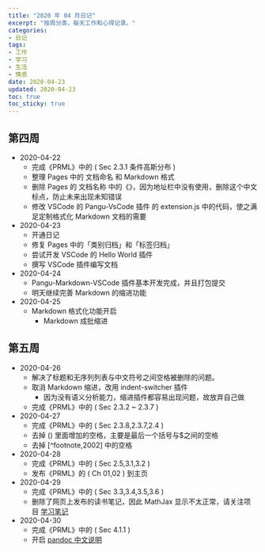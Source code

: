 ```yaml
---
title: "2020 年 04 月日记"
excerpt: "按周分类，每天工作和心得记录。"
categories:
- 日记
tags:
- 工作
- 学习
- 生活
- 情感
date: 2020-04-23
updated: 2020-04-23
toc: true
toc_sticky: true
---
```



## 第四周

- 2020-04-22
  - 完成《PRML》中的 ( Sec 2.3.1 条件高斯分布 )
  - 整理 Pages 中的 文档命名 和 Markdown 格式
  - 删除 Pages 的 文档名称 中的《》，因为地址栏中没有使用，删除这个中文标点，防止未来出现未知错误
  - 修改 VSCode 的 Pangu-VsCode 插件 的 extension.js 中的代码，使之满足定制格式化 Markdown 文档的需要
- 2020-04-23
  - 开通日记
  - 修复 Pages 中的「类别归档」和「标签归档」
  - 尝试开发 VSCode 的 Hello World 插件
  - 撰写 VSCode 插件编写文档
- 2020-04-24
  - Pangu-Markdown-VSCode 插件基本开发完成，并且打包提交
  - 明天继续完善 Markdown 的缩进功能
- 2020-04-25
  - Markdown 格式化功能开启
    - Markdown 成批缩进

## 第五周

- 2020-04-26
  - 解决了标题和无序列列表与中文符号之间空格被删除的问题。
  - 取消 Markdown 缩进，改用 indent-switcher 插件
    - 因为没有语义分析能力，缩进插件都容易出现问题，故放弃自己做
  - 完成《PRML》中的 ( Sec 2.3.2 ~ 2.3.7 )
- 2020-04-27
  - 完成《PRML》中的 ( Sec 2.3.8,2.3.7,2.4 )
  - 去掉 $( )$ 里面增加的空格，主要是最后一个括号与$之间的空格
  - 去掉 [^footnote,2002] 中的空格
- 2020-04-28
  - 完成《PRML》中的 ( Sec 2.5,3.1,3.2 )
  - 发布《PRML》的 ( Ch 01,02 ) 到主页
- 2020-04-29
  - 完成《PRML》中的 ( Sec 3.3,3.4,3.5,3.6 )
  - 删除了网页上发布的读书笔记，因此 MathJax 显示不太正常，请关注项目 [学习笔记](https://github.com/zhuyuanxiang/StudyNotes-CN)
- 2020-04-30
  - 完成《PRML》中的 ( Sec 4.1.1 )
  - 开启 [pandoc 中文说明](https://github.com/zhuyuanxiang/StudyNotes-CN/blob/master/FY/Pandoc-User-Guide-中文版.md)
